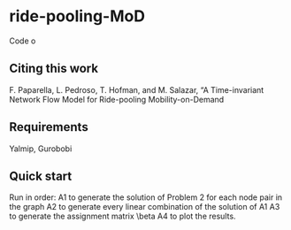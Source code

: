 # ride-pooling-MoD

Code o

## Citing this work

F. Paparella, L. Pedroso, T. Hofman, and M. Salazar, “A Time-invariant Network Flow Model for Ride-pooling Mobility-on-Demand

## Requirements
Yalmip, Gurobobi

## Quick start

Run in order:
A1 to generate the solution of Problem 2 for each node pair in the graph
A2 to generate every linear combination of the solution of A1
A3 to generate the assignment matrix \beta 
A4 to plot the results.

